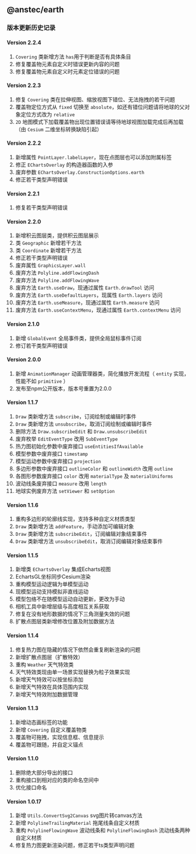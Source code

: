 ## @anstec/earth

### 版本更新历史记录

#### Version 2.2.4
1. `Covering` 类新增方法 `has`用于判断是否有具体条目
2. 修复覆盖物元素自定义时错误更新内容的问题
3. 修复覆盖物元素自定义时元素定位错误的问题

#### Version 2.2.3
1. 修复 `Covering` 类在拉伸视图、缩放视图下错位、无法拖拽的若干问题
2. 覆盖物定位方式从 `fixed` 切换至 `absolute`，如还有错位问题请将地球的父对象定位方式改为 `relative`
3. `2D` 地图模式下加载覆盖物出现位置错误请等待地球视图加载完成后再加载（由 `Cesium` 二维坐标转换缺陷引起）

#### Version 2.2.2
1. 新增属性 `PointLayer.labelLayer`，现在点图层也可以添加附属标签
2. 修正 `EChartsOverlay` 的构造器函数的入参
3. 废弃参数 `EChartsOverlay.ConstructionOptions.earth`
4. 修正若干类型声明错误

#### Version 2.2.1
1. 修复若干类型声明错误

#### Version 2.2.0
1. 新增积云图层类，提供积云图层展示
2. 类 `Geographic` 新增若干方法
3. 类 `Coordinate` 新增若干方法
4. 修正若干类型声明错误
5. 废弃属性 `GraphicsLayer.wall`
6. 废弃方法 `Polyline.addFlowingDash`
7. 废弃方法 `Polyline.addFlowingWave`
8. 废弃方法 `Earth.useDraw`，现通过属性 `Earth.drawTool` 访问
9. 废弃方法 `Earth.useDefaultLayers`，现属性 `Earth.layers` 访问
10. 废弃方法 `Earth.useMeasure`，现通过属性 `Earth.measure` 访问
11. 废弃方法 `Earth.useContextMenu`，现通过属性 `Earth.contextMenu` 访问

#### Version 2.1.0
1. 新增 `GlobalEvent` 全局事件类，提供全局鼠标事件订阅
2. 修订若干类型声明错误

#### Version 2.0.0
1. 新增 `AnimationManager` 动画管理器类，简化播放开发流程（ `entity` 实现，性能不如 `primitive` ）
2. 发布至npm公开版本，版本号重置为2.0.0

#### Version 1.1.7
1. `Draw` 类新增方法 `subscribe`，订阅绘制或编辑时事件
2. `Draw` 类新增方法 `unsubscribe`，取消订阅绘制或编辑时事件
3. 删除方法 `Draw.subscribeEdit` 和 `Draw.unsubscribeEdit`
4. 废弃枚举 `EditEventType` 改用 `SubEventType` 
5. 热力图初始化参数中废弃接口 `useEntitiesIfAvailable`
6. 模型参数中废弃接口 `timestamp`
7. 模型运动参数中废弃接口 `projection`
8. 多边形参数中废弃接口 `outlineColor` 和 `outlineWidth` 改用 `outline`
9. 各图形参数废弃接口 `color` 改用 `materialType` 及 `materialUniforms`
10. 波动线条废弃接口 `measure` 改用 `length`
11. 地球实例废弃方法 `setViewer` 和 `setOption`


#### Version 1.1.6
1. 重构多边形的轮廓线实现，支持多种自定义材质类型
2. `Draw` 类新增方法 `addFeature`，手动添加可编辑对象
3. `Draw` 类新增方法 `subscribeEdit`，订阅编辑对象结束事件
4. `Draw` 类新增方法 `unsubscribeEdit`，取消订阅编辑对象结束事件

#### Version 1.1.5
1. 新增类 `EChartsOverlay` 集成Echarts视图
2. EchartsGL坐标同步Cesium渲染
3. 重构模型运动逻辑为单模型运动
4. 现模型运动支持模拟非直线运动
5. 模型包络不在随模型运动自动更新，更改为手动
6. 相机工具中新增层级与高度相互关系获取
7. 修复在没有地形数据的情况下三角测量失效的问题
8. 扩散点图层类新增修改位置及附加数据方法

#### Version 1.1.4
1. 修复热力图在隐藏的情况下依然会重复刷新渲染的问题
2. 新增扩散点图层（扩散特效）
3. 重构 `Weather` 天气特效类
4. 天气特效类现由单一场景实现替换为粒子效果实现
5. 新增天气特效可以按坐标添加
6. 新增天气特效在具体范围内实现
7. 新增天气特效附加数据管理

#### Version 1.1.3
1. 新增动态画标签的功能
2. 新增 `Covering` 自定义覆盖物类
3. 覆盖物可拖拽，实现信息框、信息提示
4. 覆盖物可跟随，并自定义锚点

#### Version 1.1.0  
1. 删除绝大部分导出的接口
2. 重构接口到相对应的类的命名空间中
3. 优化接口命名

#### Version 1.0.17  
1. 新增 `Utils.ConvertSvg2Canvas` svg图片转canvas方法
2. 新增 `PolylineTrailingMaterial` 拖尾线条自定义材质
3. 重构 `PolylineFlowingWave` 波动线条和 `PolylineFlowingDash` 流动线条两种自定义材质
4. 修复热力图更新渲染问题，修正若干ts类型声明问题

